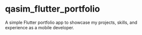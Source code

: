 # qasim_flutter_portfolio
A simple Flutter portfolio app to showcase my projects, skills, and experience as a mobile developer.
